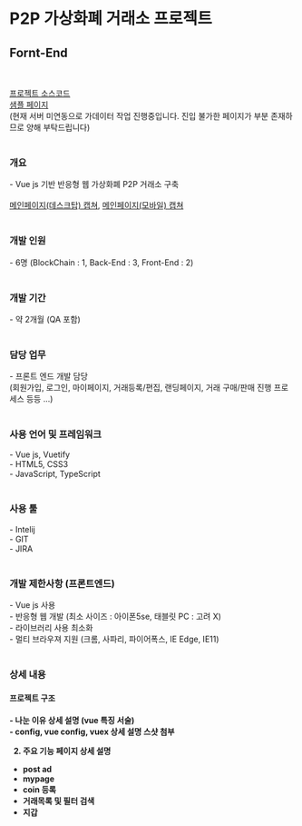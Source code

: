 # P2P 가상화폐 거래소 프로젝트
<h2>Fornt-End</h2><br>

<a href="https://github.com/bisu8018/p2p_exchange_front_end/">프로젝트 소스코드</a><br>
<a href="https://bisu8018.github.io/">샘플 페이지</a><br> (현재 서버 미연동으로 가데이터 작업 진행중입니다. 진입 불가한 페이지가 부분 존재하므로 양해 부탁드립니다)<br><br>

<h3>개요</h3>
- Vue js 기반 반응형 웹 가상화폐 P2P 거래소 구축<br><br>
<a href="images/main_page.png">메인페이지(데스크탑) 캡쳐</a>, 
<a href="images/main_page(mobile).png">메인페이지(모바일) 캡쳐</a><br><br>


<h3>개발 인원</h3>
- 6명 (BlockChain : 1, Back-End : 3, Front-End : 2)<br><br>

<h3>개발 기간</h3>
- 약 2개월 (QA 포함)<br><br>

<h3>담당 업무</h3>
- 프론트 엔드 개발 담당<br>
(회원가입, 로그인, 마이페이지, 거래등록/편집, 랜딩페이지, 거래 구매/판매 진행 프로세스 등등 ...)<br><br>

<h3>사용 언어 및 프레임워크</h3>
- Vue js, Vuetify<br>
- HTML5, CSS3<br>
- JavaScript, TypeScript<br><br>

<h3>사용 툴</h3>
- Intelij<br>
- GIT<br>
- JIRA<br><br>

<h3>개발 제한사항 (프론트엔드)</h3>
- Vue js 사용<br>
- 반응형 웹 개발 (최소 사이즈 : 아이폰5se, 태블릿 PC : 고려 X)<br>
- 라이브러리 사용 최소화<br>
- 멀티 브라우져 지원 (크롬, 사파리, 파이어폭스, IE Edge, IE11)<br><br>


<h3>상세 내용</h3>
<h4>프로젝트 구조<h4>
- 나눈 이유 상세 설명 (vue 특징 서술)<br>
-  config, vue config, vuex 상세 설명 스샷 첨부<br>

2. 주요 기능 페이지 상세 설명
- post ad
- mypage
- coin 등록
- 거래목록 및 필터 검색
- 지갑



